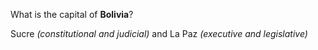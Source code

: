 What is the capital of **Bolivia**?
<!--question-->
Sucre *(constitutional and judicial)* and La Paz *(executive and legislative)*